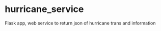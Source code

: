 hurricane_service
=================

Flask app, web service to return json of hurricane trans and information
